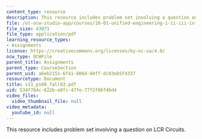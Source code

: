 ```yaml
---
content_type: resource
description: This resource includes problem set involving a question on LCR Circuits.
file: /ol-ocw-studio-app/courses/16-01-unified-engineering-i-ii-iii-iv-fall-2005-spring-2006/534f784c622be0fc47fe77f2f06f4bd4_s11_ps08_fall03.pdf
file_size: 43971
file_type: application/pdf
learning_resource_types:
- Assignments
license: https://creativecommons.org/licenses/by-nc-sa/4.0/
ocw_type: OCWFile
parent_title: Assignments
parent_type: CourseSection
parent_uid: a6eb2151-6f41-806d-94ff-dc83eb5f4337
resourcetype: Document
title: s11_ps08_fall03.pdf
uid: 534f784c-622b-e0fc-47fe-77f2f06f4bd4
video_files:
  video_thumbnail_file: null
video_metadata:
  youtube_id: null
---
```

This resource includes problem set involving a question on LCR Circuits.